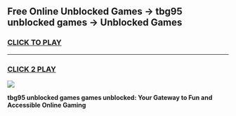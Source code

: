 
## Free Online Unblocked Games → tbg95 unblocked games → Unblocked Games
<h3>
<a href="https://premium.freeplayer.one?title=tbg95_unblocked_games&ref=21F">CLICK TO PLAY</a></h3>
<hr>

<h3>
<a href="https://premium.freeplayer.one?title=tbg95_unblocked_games&ref=21F">CLICK 2 PLAY</a>
  
</h3>

<a href="https://premium.freeplayer.one?title=tbg95_unblocked_games&ref=21F/"><img src="https://clearcache.store/games.png"></a>


**tbg95 unblocked games games unblocked: Your Gateway to Fun and Accessible Online Gaming**
